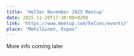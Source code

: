 ```yaml
---
title: 'HelSec November 2025 Meetup'
date: 2025-11-20T17:30:00+0200
link: 'https://www.meetup.com/helsec/events/'
place: "Mehiläinen, Espoo"
---
```


More info coming later
